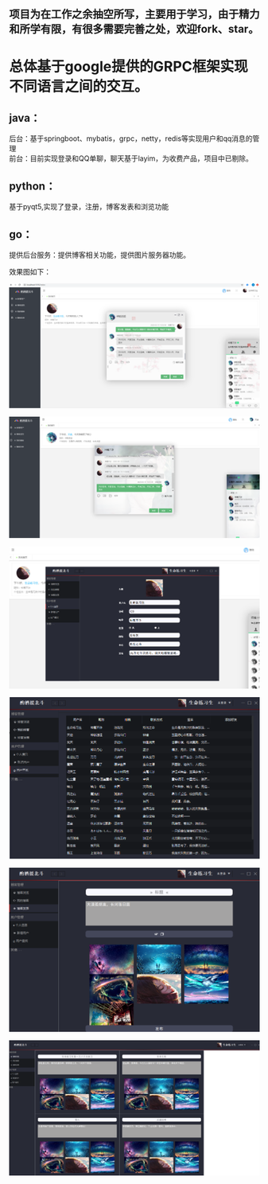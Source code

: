 项目为在工作之余抽空所写，主要用于学习，由于精力和所学有限，有很多需要完善之处，欢迎fork、star。
---
# 总体基于google提供的GRPC框架实现不同语言之间的交互。  
## java：   
  后台：基于springboot、mybatis，grpc，netty，redis等实现用户和qq消息的管理  
  前台：目前实现登录和QQ单聊，聊天基于layim，为收费产品，项目中已剔除。  
## python：  
  基于pyqt5,实现了登录，注册，博客发表和浏览功能  
## go：  
  提供后台服务：提供博客相关功能，提供图片服务器功能。  


效果图如下：
  
![效果图]( /views/1.PNG)

![效果图]( /views/2.PNG)

![效果图]( /views/3.PNG)

![效果图]( /views/4.PNG)

![效果图]( /views/5.PNG)

![效果图]( /views/6.PNG)

